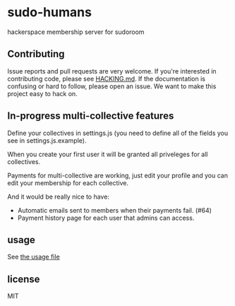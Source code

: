 # sudo-humans

hackerspace membership server for sudoroom

## Contributing

Issue reports and pull requests are very welcome. If you're interested in
contributing code, please see [HACKING.md](./HACKING.md). If the documentation
is confusing or hard to follow, please open an issue. We want to make this
project easy to hack on.

## In-progress multi-collective features

Define your collectives in settings.js (you need to define all of the fields you see in settings.js.example).

When you create your first user it will be granted all priveleges for all collectives.

Payments for multi-collective are working, just edit your profile and you can edit your membership for each collective.

And it would be really nice to have:

* Automatic emails sent to members when their payments fail. (#64)
* Payment history page for each user that admins can access.

## usage
See [the usage file](https://github.com/sudoroom/sudo-humans/blob/master/bin/usage.txt)

## license

MIT
